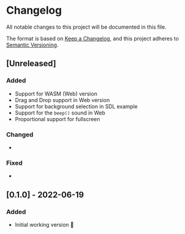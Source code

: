 # Changelog

All notable changes to this project will be documented in this file.

The format is based on [Keep a Changelog](https://keepachangelog.com/en/1.0.0/),
and this project adheres to [Semantic Versioning](https://semver.org/spec/v2.0.0.html).

## [Unreleased]

### Added

* Support for WASM (Web) version
* Drag and Drop support in Web version
* Support for background selection in SDL example
* Support for the `beep()` sound in Web
* Proportional support for fullscreen

### Changed

*

### Fixed

*

## [0.1.0] - 2022-06-19

### Added

* Initial working version 🙌
